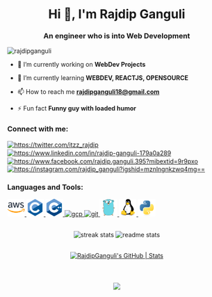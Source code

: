 <h1 align="center">Hi 👋, I'm Rajdip Ganguli</h1>
<h3 align="center">An engineer who is into Web Development</h3>

<p align="left"> <img src="https://komarev.com/ghpvc/?username=rajdipganguli&label=Profile%20views&color=0e75b6&style=flat" alt="rajdipganguli" /> </p>

- 🔭 I’m currently working on **WebDev Projects**

- 🌱 I’m currently learning **WEBDEV, REACTJS, OPENSOURCE**

- 📫 How to reach me **rajdipganguli18@gmail.com**

- ⚡ Fun fact **Funny guy with loaded humor**

<h3 align="left">Connect with me:</h3>
<p align="left">
<a href="https://twitter.com/RajdipGanguli" target="blank"><img align="center" src="https://raw.githubusercontent.com/rahuldkjain/github-profile-readme-generator/master/src/images/icons/Social/twitter.svg" alt="https://twitter.com/itzz_rajdip" height="30" width="40" /></a>
<a href="https://linkedin.com/in/https://www.linkedin.com/in/RajdipGanguli" target="blank"><img align="center" src="https://raw.githubusercontent.com/rahuldkjain/github-profile-readme-generator/master/src/images/icons/Social/linked-in-alt.svg" alt="https://www.linkedin.com/in/rajdip-ganguli-179a0a289" height="30" width="40" /></a>
<a href="https://fb.com/https://www.facebook.com/rajdip.ganguli.395?mibextid=9r9pxo" target="blank"><img align="center" src="https://raw.githubusercontent.com/rahuldkjain/github-profile-readme-generator/master/src/images/icons/Social/facebook.svg" alt="https://www.facebook.com/rajdip.ganguli.395?mibextid=9r9pxo" height="30" width="40" /></a>
<a href="https://instagram.com/https://instagram.com/rajdip_ganguli?igshid=mznlngnkzwq4mg==" target="blank"><img align="center" src="https://raw.githubusercontent.com/rahuldkjain/github-profile-readme-generator/master/src/images/icons/Social/instagram.svg" alt="https://instagram.com/rajdip_ganguli?igshid=mznlngnkzwq4mg==" height="30" width="40" /></a>
</p>

<h3 align="left">Languages and Tools:</h3>
<p align="left"> <a href="https://aws.amazon.com" target="_blank" rel="noreferrer"> <img src="https://raw.githubusercontent.com/devicons/devicon/master/icons/amazonwebservices/amazonwebservices-original-wordmark.svg" alt="aws" width="40" height="40"/> </a> <a href="https://www.cprogramming.com/" target="_blank" rel="noreferrer"> <img src="https://raw.githubusercontent.com/devicons/devicon/master/icons/c/c-original.svg" alt="c" width="40" height="40"/> </a> <a href="https://www.w3schools.com/cpp/" target="_blank" rel="noreferrer"> <img src="https://raw.githubusercontent.com/devicons/devicon/master/icons/cplusplus/cplusplus-original.svg" alt="cplusplus" width="40" height="40"/> </a> <a href="https://cloud.google.com" target="_blank" rel="noreferrer"> <img src="https://www.vectorlogo.zone/logos/google_cloud/google_cloud-icon.svg" alt="gcp" width="40" height="40"/> </a> <a href="https://git-scm.com/" target="_blank" rel="noreferrer"> <img src="https://www.vectorlogo.zone/logos/git-scm/git-scm-icon.svg" alt="git" width="40" height="40"/> </a> <a href="https://golang.org" target="_blank" rel="noreferrer"> <img src="https://raw.githubusercontent.com/devicons/devicon/master/icons/go/go-original.svg" alt="go" width="40" height="40"/> </a> <a href="https://www.linux.org/" target="_blank" rel="noreferrer"> <img src="https://raw.githubusercontent.com/devicons/devicon/master/icons/linux/linux-original.svg" alt="linux" width="40" height="40"/> </a> <a href="https://www.python.org" target="_blank" rel="noreferrer"> <img src="https://raw.githubusercontent.com/devicons/devicon/master/icons/python/python-original.svg" alt="python" width="40" height="40"/> </a> </p>

<br>
<div align="center">
  <img width=410 src="https://streak-stats.demolab.com/?user=RajdipGanguli&theme=shades-of-purple&border_radius=10" alt="streak stats"/>

  <img width=390 src="https://github-readme-stats-salesp07.vercel.app/api?username=RajdipGanguli&count_private=true&show_icons=true&theme=shades-of-purple&rank_icon=github&border_radius=10" alt="readme stats" />
  <br/>
<!--  <img width=325 align="right" src="https://github-readme-stats-salesp07.vercel.app/api/top-langs/?username=RajdipGanguli&hide=HTML&langs_count=8&layout=compact&theme=shades-of-purple&border_radius=10&size_weight=0.5&count_weight=0.5&exclude_repo=github-readme-stats" alt="top langs" /> -->
</div>

<br>
<div align="center">
    
[![RajdipGanguli's GitHub | Stats](https://stats.quine.sh/RajdipGanguli/github?theme=dark)](https://quine.sh?utm_source=widgets&utm_campaign=RajdipGanguli)

</div>
<br/>

<h3 align="center">
    <img src="https://readme-typing-svg.herokuapp.com/?font=Righteous&size=25&center=true&vCenter=true&width=500&height=70&duration=4000&lines=Thanks+for+visiting!+✌️;+Shoot+me+a+message+on+Linkedin!;I'm+always+down+to+collab+:)">
</h3>

<br/>


